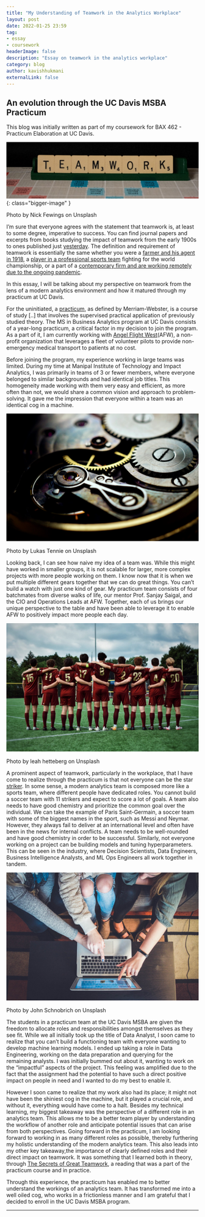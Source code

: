 ```yaml
---
title: "My Understanding of Teamwork in the Analytics Workplace"
layout: post
date: 2022-01-25 23:59
tag:
- essay
- coursework
headerImage: false
description: "Essay on teamwork in the analytics workplace"
category: blog
author: kavishhukmani
externalLink: false
---
```


## An evolution through the UC Davis MSBA Practicum

<span class="evidence">This blog was initially written as part of my coursework for BAX 462 - Practicum Elaboration at UC Davis.</span>

![Teamwork Image](/assets/images/posts/my-understanding-of-teamwork-in-the-analytics-workplace/teamwork.jpeg){: class="bigger-image" }
<figcaption class="caption">Photo by Nick Fewings on Unsplash</figcaption>


I’m sure that everyone agrees with the statement that teamwork is, at least to some degree, imperative to success. You can find journal papers and excerpts from books studying the impact of teamwork from the early 1900s to ones published just [yesterday](https://scholar.google.com/scholar?q=teamwork&scisbd=1). The definition and requirement of teamwork is essentially the same whether you were a [farmer and his agent in 1918](https://naldc.nal.usda.gov/download/IND43843093/PDF), a [player in a professional sports team](https://www.tandfonline.com/doi/abs/10.1080/1750984X.2014.932423) fighting for the world championship, or a part of a [contemporary firm and are working remotely due to the ongoing pandemic](http://dx.doi.org/10.1136/bmjqs-2020-011447).

<div class="breaker"></div>

In this essay, I will be talking about my perspective on teamwork from the lens of a modern analytics environment and how it matured through my practicum at UC Davis.

For the uninitiated, a [practicum](https://www.merriam-webster.com/dictionary/practicum), as defined by Merriam-Webster, is a course of study [..] that involves the supervised practical application of previously studied theory. The MS in Business Analytics program at UC Davis consists of a year-long practicum, a critical factor in my decision to join the program. As a part of it, I am currently working with [Angel Flight West](https://www.angelflightwest.org/)(AFW), a non-profit organization that leverages a fleet of volunteer pilots to provide non-emergency medical transport to patients at no cost.

<div class="breaker"></div>

Before joining the program, my experience working in large teams was limited. During my time at Manipal Institute of Technology and Impact Analytics, I was primarily in teams of 3 or fewer members, where everyone belonged to similar backgrounds and had identical job titles. This homogeneity made working with them very easy and efficient, as more often than not, we would share a common vision and approach to problem-solving. It gave me the impression that everyone within a team was an identical cog in a machine.

![Watch Image](/assets/images/posts/my-understanding-of-teamwork-in-the-analytics-workplace/watch.jpeg)
<figcaption class="caption">Photo by Lukas Tennie on Unsplash</figcaption>  

Looking back, I can see how naive my idea of a team was. While this might have worked in smaller groups, it is not scalable for larger, more complex projects with more people working on them. I know now that it is when we put multiple different gears together that we can do great things. You can’t build a watch with just one kind of gear. My practicum team consists of four batchmates from diverse walks of life, our mentor Prof. Sanjay Saigal, and the CIO and Operations Leads at AFW. Together, each of us brings our unique perspective to the table and have been able to leverage it to enable AFW to positively impact more people each day.

![Soccer Image](/assets/images/posts/my-understanding-of-teamwork-in-the-analytics-workplace/soccer.jpeg)
<figcaption class="caption">Photo by leah hetteberg on Unsplash</figcaption>  


A prominent aspect of teamwork, particularly in the workplace, that I have come to realize through the practicum is that not everyone can be the star [striker](https://www.merriam-webster.com/dictionary/striker). In some sense, a modern analytics team is composed more like a sports team, where different people have dedicated roles. You cannot build a soccer team with 11 strikers and expect to score a lot of goals. A team also needs to have good chemistry and prioritize the common goal over the individual. We can take the example of Paris Saint-Germain, a soccer team with some of the biggest names in the sport, such as Messi and Neymar. However, they always fail to deliver at an international level and often have been in the news for internal conflicts. A team needs to be well-rounded and have good chemistry in order to be successful. Similarly, not everyone working on a project can be building models and tuning hyperparameters. This can be seen in the industry, where Decision Scientists, Data Engineers, Business Intelligence Analysts, and ML Ops Engineers all work together in tandem.

![Teamworking Image](/assets/images/posts/my-understanding-of-teamwork-in-the-analytics-workplace/teamworking.jpeg)
<figcaption class="caption">Photo by John Schnobrich on Unsplash</figcaption>  

The students in a practicum team at the UC Davis MSBA are given the freedom to allocate roles and responsibilities amongst themselves as they see fit. While we all initially took up the title of Data Analyst, I soon came to realize that you can’t build a functioning team with everyone wanting to develop machine learning models. I ended up taking a role in Data Engineering, working on the data preparation and querying for the remaining analysts. I was initially bummed out about it, wanting to work on the “impactful” aspects of the project. This feeling was amplified due to the fact that the assignment had the potential to have such a direct positive impact on people in need and I wanted to do my best to enable it.

However I soon came to realize that my work also had its place; it might not have been the shiniest cog in the machine, but it played a crucial role, and without it, everything would have come to a halt. Besides my technical learning, my biggest takeaway was the perspective of a different role in an analytics team. This allows me to be a better team player by understanding the workflow of another role and anticipate potential issues that can arise from both perspectives. Going forward in the practicum, I am looking forward to working in as many different roles as possible, thereby furthering my holistic understanding of the modern analytics team. This also leads into my other key takeaway,the importance of clearly defined roles and their direct impact on teamwork. It was something that I learned both in theory, through [The Secrets of Great Teamwork](https://hbr.org/2016/06/the-secrets-of-great-teamwork), a reading that was a part of the practicum course and in practice.

Through this experience, the practicum has enabled me to better understand the workings of an analytics team. It has transformed me into a well oiled cog, who works in a frictionless manner and I am grateful that I decided to enroll in the UC Davis MSBA program.

---
